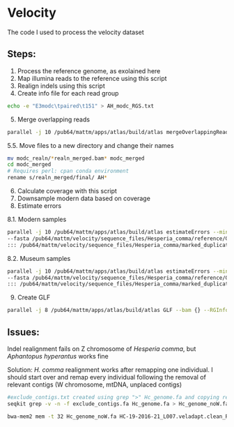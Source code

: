 # Velocity
The code I used to process the velocity dataset


## Steps:

1) Process the reference genome, as exolained here
2) Map illumina reads to the reference using this script
3) Realign indels using this script
4) Create info file for each read group
```bash
echo -e "E3modc\tpaired\t151" > AH_modc_RGS.txt
```
5) Merge overlapping reads
```bash
parallel -j 10 /pub64/mattm/apps/atlas/build/atlas mergeOverlappingReads --bam {} --readGroupSettings AH_modc_RGS.txt ::: /pub64/mattm/velocity/sequence_files/Aphantopus_hyperantus/modc_realign/*.bam
```
5.5. Move files to a new directory and change their names
```bash
mv modc_realn/*realn_merged.bam* modc_merged
cd modc_merged
# Requires perl: cpan conda environment
rename s/realn_merged/final/ AH*
```

6) Calculate coverage with this script
7) Downsample modern data based on coverage
8) Estimate errors

8.1. Modern samples
```bash
parallel -j 10 /pub64/mattm/apps/atlas/build/atlas estimateErrors --minDeltaLL 0.1 --NPsi 0 \
--fasta /pub64/mattm/velocity/sequence_files/Hesperia_comma/reference/GCA_905404135.1.fasta --bam {} \
::: /pub64/mattm/velocity/sequence_files/Hesperia_comma/marked_duplicates/*.bam
```

  8.2. Museum samples
```bash
parallel -j 10 /pub64/mattm/apps/atlas/build/atlas estimateErrors --minDeltaLL 0.1  \
--fasta /pub64/mattm/velocity/sequence_files/Hesperia_comma/reference/GCA_905404135.1.fasta --bam {} \
::: /pub64/mattm/velocity/sequence_files/Hesperia_comma/marked_duplicates/*.bam

```
9) Create GLF 
```bash
parallel -j 8 /pub64/mattm/apps/atlas/build/atlas GLF --bam {} --RGInfo {.}_RGInfo.json ::: /pub64/mattm/velocity/sequence_files/Hesperia_comma/marked_duplicates/*.bam
```



## Issues:

Indel realignment fails on Z chromosome of *Hesperia comma*, but *Aphantopus hyperantus* works fine

Solution: *H. comma* realignment works after remapping one individual. I should start over and remap every individual following the removal of relevant contigs (W chromosome, mtDNA, unplaced contigs)
```bash
#exclude_contigs.txt created using grep ">" Hc_genome.fa and copying relevnat contigs to a text file (without the '>')
seqkit grep -v -n -f exclude_contigs.fa Hc_genome.fa > Hc_genome_noW.fa

bwa-mem2 mem -t 32 Hc_genome_noW.fa HC-19-2016-21_L007.veladapt.clean_R1.fastq.gz HC-19-2016-21_L007.veladapt.clean_R2.fastq.gz > "HC-19-2016-21_L007.raw.bam"
```
